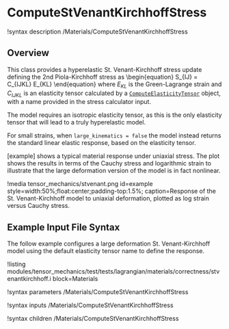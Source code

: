 # ComputeStVenantKirchhoffStress

!syntax description /Materials/ComputeStVenantKirchhoffStress

## Overview

This class provides a hyperelastic St. Venant-Kirchhoff stress update
defining the 2nd Piola-Kirchhoff stress as
\begin{equation}
      S_{IJ} = C_{IJKL} E_{KL}
\end{equation}
where $E_{KL}$ is the Green-Lagrange strain and $C_{IJKL}$ is 
an elasticity tensor calculated by a [`ComputeElasticityTensor`](ComputeElasticityTensor.md) object,
with a name provided in the stress calculator input.

The model requires an isotropic elasticity tensor, as this is the only
elasticity tensor that will lead to a truly hyperelastic model.  

For small strains, when `large_kinematics = false` the model instead 
returns the standard linear elastic response, based on the 
elasticity tensor.

[example] shows a typical material response under uniaxial stress.  The 
plot shows the results in terms of the Cauchy stress and logarithmic 
strain to illustrate that the large deformation version of the
model is in fact nonlinear.

!media tensor_mechanics/stvenant.png
       id=example
       style=width:50%;float:center;padding-top:1.5%;
       caption=Response of the St. Venant-Kirchhoff model to uniaxial deformation, plotted as log strain versus Cauchy stress.

## Example Input File Syntax

The follow example configures a large deformation St. Venant-Kirchhoff
model using the default elasticity tensor name to define the
response.

!listing modules/tensor_mechanics/test/tests/lagrangian/materials/correctness/stvenantkirchhoff.i
         block=Materials

!syntax parameters /Materials/ComputeStVenantKirchhoffStress

!syntax inputs /Materials/ComputeStVenantKirchhoffStress

!syntax children /Materials/ComputeStVenantKirchhoffStress
